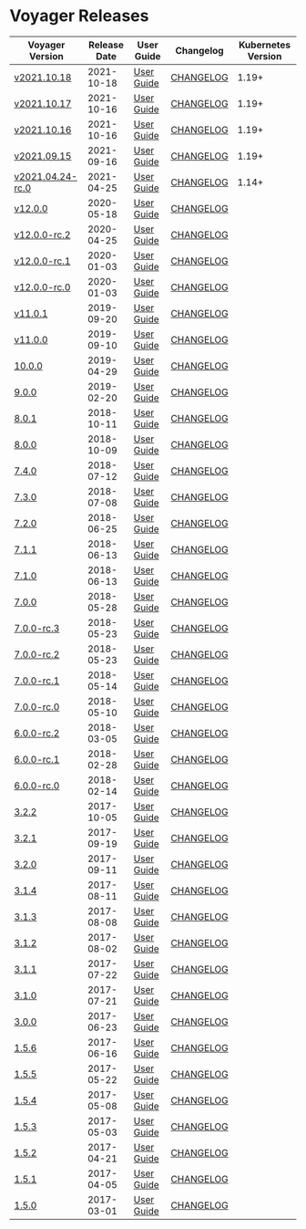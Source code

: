 # Voyager Releases

| Voyager Version | Release Date | User Guide | Changelog | Kubernetes Version |
|--------------------------- | ------------ | ---------- | --------- | ------------------ |
| [v2021.10.18](https:/github.com/voyagermesh/CHANGELOG/releases/tag/v2021.10.18) | 2021-10-18 | [User Guide](https://voyagermesh.com/docs/v2021.10.18) | [CHANGELOG](/releases/v2021.10.18/README.md) | 1.19+ |
| [v2021.10.17](https:/github.com/voyagermesh/CHANGELOG/releases/tag/v2021.10.17) | 2021-10-16 | [User Guide](https://voyagermesh.com/docs/v2021.10.17) | [CHANGELOG](/releases/v2021.10.17/README.md) | 1.19+ |
| [v2021.10.16](https:/github.com/voyagermesh/CHANGELOG/releases/tag/v2021.10.16) | 2021-10-16 | [User Guide](https://voyagermesh.com/docs/v2021.10.16) | [CHANGELOG](/releases/v2021.10.16/README.md) | 1.19+ |
| [v2021.09.15](https:/github.com/voyagermesh/CHANGELOG/releases/tag/v2021.09.15) | 2021-09-16 | [User Guide](https://voyagermesh.com/docs/v2021.09.15) | [CHANGELOG](/releases/v2021.09.15/README.md) | 1.19+ |
| [v2021.04.24-rc.0](https:/github.com/voyagermesh/CHANGELOG/releases/tag/v2021.04.24-rc.0) | 2021-04-25 | [User Guide](https://voyagermesh.com/docs/v2021.04.24-rc.0) | [CHANGELOG](/releases/v2021.04.24-rc.0/README.md) | 1.14+ |
| [v12.0.0](https://github.com/voyagermesh/voyager/releases/tag/v12.0.0) | 2020-05-18 | [User Guide](https://voyagermesh.com/docs/v12.0.0) | [CHANGELOG](https://github.com/voyagermesh/voyager/releases/tag/v12.0.0) |  |
| [v12.0.0-rc.2](https://github.com/voyagermesh/voyager/releases/tag/v12.0.0-rc.2) | 2020-04-25 | [User Guide](https://voyagermesh.com/docs/v12.0.0-rc.2) | [CHANGELOG](https://github.com/voyagermesh/voyager/releases/tag/v12.0.0-rc.2) |  |
| [v12.0.0-rc.1](https://github.com/voyagermesh/voyager/releases/tag/v12.0.0-rc.1) | 2020-01-03 | [User Guide](https://voyagermesh.com/docs/v12.0.0-rc.1) | [CHANGELOG](https://github.com/voyagermesh/voyager/releases/tag/v12.0.0-rc.1) |  |
| [v12.0.0-rc.0](https://github.com/voyagermesh/voyager/releases/tag/v12.0.0-rc.0) | 2020-01-03 | [User Guide](https://voyagermesh.com/docs/v12.0.0-rc.0) | [CHANGELOG](https://github.com/voyagermesh/voyager/releases/tag/v12.0.0-rc.0) |  |
| [v11.0.1](https://github.com/voyagermesh/voyager/releases/tag/v11.0.1) | 2019-09-20 | [User Guide](https://voyagermesh.com/docs/v11.0.1) | [CHANGELOG](https://github.com/voyagermesh/voyager/releases/tag/v11.0.1) |  |
| [v11.0.0](https://github.com/voyagermesh/voyager/releases/tag/v11.0.0) | 2019-09-10 | [User Guide](https://voyagermesh.com/docs/v11.0.0) | [CHANGELOG](https://github.com/voyagermesh/voyager/releases/tag/v11.0.0) |  |
| [10.0.0](https://github.com/voyagermesh/voyager/releases/tag/10.0.0) | 2019-04-29 | [User Guide](https://voyagermesh.com/docs/10.0.0) | [CHANGELOG](https://github.com/voyagermesh/voyager/releases/tag/10.0.0) |  |
| [9.0.0](https://github.com/voyagermesh/voyager/releases/tag/9.0.0) | 2019-02-20 | [User Guide](https://voyagermesh.com/docs/9.0.0) | [CHANGELOG](https://github.com/voyagermesh/voyager/releases/tag/9.0.0) |  |
| [8.0.1](https://github.com/voyagermesh/voyager/releases/tag/8.0.1) | 2018-10-11 | [User Guide](https://voyagermesh.com/docs/8.0.1) | [CHANGELOG](https://github.com/voyagermesh/voyager/releases/tag/8.0.1) |  |
| [8.0.0](https://github.com/voyagermesh/voyager/releases/tag/8.0.0) | 2018-10-09 | [User Guide](https://voyagermesh.com/docs/8.0.0) | [CHANGELOG](https://github.com/voyagermesh/voyager/releases/tag/8.0.0) |  |
| [7.4.0](https://github.com/voyagermesh/voyager/releases/tag/7.4.0) | 2018-07-12 | [User Guide](https://voyagermesh.com/docs/7.4.0) | [CHANGELOG](https://github.com/voyagermesh/voyager/releases/tag/7.4.0) |  |
| [7.3.0](https://github.com/voyagermesh/voyager/releases/tag/7.3.0) | 2018-07-08 | [User Guide](https://voyagermesh.com/docs/7.3.0) | [CHANGELOG](https://github.com/voyagermesh/voyager/releases/tag/7.3.0) |  |
| [7.2.0](https://github.com/voyagermesh/voyager/releases/tag/7.2.0) | 2018-06-25 | [User Guide](https://voyagermesh.com/docs/7.2.0) | [CHANGELOG](https://github.com/voyagermesh/voyager/releases/tag/7.2.0) |  |
| [7.1.1](https://github.com/voyagermesh/voyager/releases/tag/7.1.1) | 2018-06-13 | [User Guide](https://voyagermesh.com/docs/7.1.1) | [CHANGELOG](https://github.com/voyagermesh/voyager/releases/tag/7.1.1) |  |
| [7.1.0](https://github.com/voyagermesh/voyager/releases/tag/7.1.0) | 2018-06-13 | [User Guide](https://voyagermesh.com/docs/7.1.0) | [CHANGELOG](https://github.com/voyagermesh/voyager/releases/tag/7.1.0) |  |
| [7.0.0](https://github.com/voyagermesh/voyager/releases/tag/7.0.0) | 2018-05-28 | [User Guide](https://voyagermesh.com/docs/7.0.0) | [CHANGELOG](https://github.com/voyagermesh/voyager/releases/tag/7.0.0) |  |
| [7.0.0-rc.3](https://github.com/voyagermesh/voyager/releases/tag/7.0.0-rc.3) | 2018-05-23 | [User Guide](https://voyagermesh.com/docs/7.0.0-rc.3) | [CHANGELOG](https://github.com/voyagermesh/voyager/releases/tag/7.0.0-rc.3) |  |
| [7.0.0-rc.2](https://github.com/voyagermesh/voyager/releases/tag/7.0.0-rc.2) | 2018-05-23 | [User Guide](https://voyagermesh.com/docs/7.0.0-rc.2) | [CHANGELOG](https://github.com/voyagermesh/voyager/releases/tag/7.0.0-rc.2) |  |
| [7.0.0-rc.1](https://github.com/voyagermesh/voyager/releases/tag/7.0.0-rc.1) | 2018-05-14 | [User Guide](https://voyagermesh.com/docs/7.0.0-rc.1) | [CHANGELOG](https://github.com/voyagermesh/voyager/releases/tag/7.0.0-rc.1) |  |
| [7.0.0-rc.0](https://github.com/voyagermesh/voyager/releases/tag/7.0.0-rc.0) | 2018-05-10 | [User Guide](https://voyagermesh.com/docs/7.0.0-rc.0) | [CHANGELOG](https://github.com/voyagermesh/voyager/releases/tag/7.0.0-rc.0) |  |
| [6.0.0-rc.2](https://github.com/voyagermesh/voyager/releases/tag/6.0.0-rc.2) | 2018-03-05 | [User Guide](https://voyagermesh.com/docs/6.0.0-rc.2) | [CHANGELOG](https://github.com/voyagermesh/voyager/releases/tag/6.0.0-rc.2) |  |
| [6.0.0-rc.1](https://github.com/voyagermesh/voyager/releases/tag/6.0.0-rc.1) | 2018-02-28 | [User Guide](https://voyagermesh.com/docs/6.0.0-rc.1) | [CHANGELOG](https://github.com/voyagermesh/voyager/releases/tag/6.0.0-rc.1) |  |
| [6.0.0-rc.0](https://github.com/voyagermesh/voyager/releases/tag/6.0.0-rc.0) | 2018-02-14 | [User Guide](https://voyagermesh.com/docs/6.0.0-rc.0) | [CHANGELOG](https://github.com/voyagermesh/voyager/releases/tag/6.0.0-rc.0) |  |
| [3.2.2](https://github.com/voyagermesh/voyager/releases/tag/3.2.2) | 2017-10-05 | [User Guide](https://github.com/voyagermesh/docs/tree/3.2.2/docs) | [CHANGELOG](https://github.com/voyagermesh/voyager/releases/tag/3.2.2) |  |
| [3.2.1](https://github.com/voyagermesh/voyager/releases/tag/3.2.1) | 2017-09-19 | [User Guide](https://github.com/voyagermesh/docs/tree/3.2.1/docs) | [CHANGELOG](https://github.com/voyagermesh/voyager/releases/tag/3.2.1) |  |
| [3.2.0](https://github.com/voyagermesh/voyager/releases/tag/3.2.0) | 2017-09-11 | [User Guide](https://github.com/voyagermesh/docs/tree/3.2.0/docs) | [CHANGELOG](https://github.com/voyagermesh/voyager/releases/tag/3.2.0) |  |
| [3.1.4](https://github.com/voyagermesh/voyager/releases/tag/3.1.4) | 2017-08-11 | [User Guide](https://github.com/voyagermesh/docs/tree/3.1.4/docs) | [CHANGELOG](https://github.com/voyagermesh/voyager/releases/tag/3.1.4) |  |
| [3.1.3](https://github.com/voyagermesh/voyager/releases/tag/3.1.3) | 2017-08-08 | [User Guide](https://github.com/voyagermesh/docs/tree/3.1.3/docs) | [CHANGELOG](https://github.com/voyagermesh/voyager/releases/tag/3.1.3) |  |
| [3.1.2](https://github.com/voyagermesh/voyager/releases/tag/3.1.2) | 2017-08-02 | [User Guide](https://github.com/voyagermesh/docs/tree/3.1.2/docs) | [CHANGELOG](https://github.com/voyagermesh/voyager/releases/tag/3.1.2) |  |
| [3.1.1](https://github.com/voyagermesh/voyager/releases/tag/3.1.1) | 2017-07-22 | [User Guide](https://github.com/voyagermesh/docs/tree/3.1.1/docs) | [CHANGELOG](https://github.com/voyagermesh/voyager/releases/tag/3.1.1) |  |
| [3.1.0](https://github.com/voyagermesh/voyager/releases/tag/3.1.0) | 2017-07-21 | [User Guide](https://github.com/voyagermesh/docs/tree/3.1.0/docs) | [CHANGELOG](https://github.com/voyagermesh/voyager/releases/tag/3.1.0) |  |
| [3.0.0](https://github.com/voyagermesh/voyager/releases/tag/3.0.0) | 2017-06-23 | [User Guide](https://github.com/voyagermesh/docs/tree/3.0.0/docs) | [CHANGELOG](https://github.com/voyagermesh/voyager/releases/tag/3.0.0) |  |
| [1.5.6](https://github.com/voyagermesh/voyager/releases/tag/1.5.6) | 2017-06-16 | [User Guide](https://github.com/voyagermesh/docs/tree/1.5.6/docs) | [CHANGELOG](https://github.com/voyagermesh/voyager/releases/tag/1.5.6) |  |
| [1.5.5](https://github.com/voyagermesh/voyager/releases/tag/1.5.5) | 2017-05-22 | [User Guide](https://github.com/voyagermesh/docs/tree/1.5.5/docs) | [CHANGELOG](https://github.com/voyagermesh/voyager/releases/tag/1.5.5) |  |
| [1.5.4](https://github.com/voyagermesh/voyager/releases/tag/1.5.4) | 2017-05-08 | [User Guide](https://github.com/voyagermesh/docs/tree/1.5.4/docs) | [CHANGELOG](https://github.com/voyagermesh/voyager/releases/tag/1.5.4) |  |
| [1.5.3](https://github.com/voyagermesh/voyager/releases/tag/1.5.3) | 2017-05-03 | [User Guide](https://github.com/voyagermesh/docs/tree/1.5.3/docs) | [CHANGELOG](https://github.com/voyagermesh/voyager/releases/tag/1.5.3) |  |
| [1.5.2](https://github.com/voyagermesh/voyager/releases/tag/1.5.2) | 2017-04-21 | [User Guide](https://github.com/voyagermesh/docs/tree/1.5.2/docs) | [CHANGELOG](https://github.com/voyagermesh/voyager/releases/tag/1.5.2) |  |
| [1.5.1](https://github.com/voyagermesh/voyager/releases/tag/1.5.1) | 2017-04-05 | [User Guide](https://github.com/voyagermesh/docs/tree/1.5.1/docs) | [CHANGELOG](https://github.com/voyagermesh/voyager/releases/tag/1.5.1) |  |
| [1.5.0](https://github.com/voyagermesh/voyager/releases/tag/1.5.0) | 2017-03-01 | [User Guide](https://github.com/voyagermesh/docs/tree/1.5.0/docs) | [CHANGELOG](https://github.com/voyagermesh/voyager/releases/tag/1.5.0) |  |
